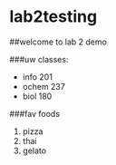 # lab2testing
##welcome to lab 2 demo

###uw classes:
- info 201
- ochem 237
- biol 180

###fav foods
1. pizza
2. thai
3. gelato
